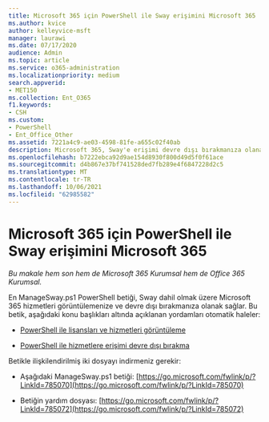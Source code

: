 ```yaml
---
title: Microsoft 365 için PowerShell ile Sway erişimini Microsoft 365
ms.author: kvice
author: kelleyvice-msft
manager: laurawi
ms.date: 07/17/2020
audience: Admin
ms.topic: article
ms.service: o365-administration
ms.localizationpriority: medium
search.appverid:
- MET150
ms.collection: Ent_O365
f1.keywords:
- CSH
ms.custom:
- PowerShell
- Ent_Office_Other
ms.assetid: 7221a4c9-ae03-4598-81fe-a655c02f40ab
description: Microsoft 365, Sway'e erişimi devre dışı bırakmanıza olanak sağlayan ManageSway.ps1 PowerShell betiğinin nereden indir Microsoft 365 öğrenin.
ms.openlocfilehash: b7222ebca92d9ae154d8930f800d49d5f0f61ace
ms.sourcegitcommit: d4b867e37bf741528ded7fb289e4f6847228d2c5
ms.translationtype: MT
ms.contentlocale: tr-TR
ms.lasthandoff: 10/06/2021
ms.locfileid: "62985582"
---
```

# <a name="disable-access-to-sway-with-powershell-for-microsoft-365"></a>Microsoft 365 için PowerShell ile Sway erişimini Microsoft 365

*Bu makale hem son hem de Microsoft 365 Kurumsal hem de Office 365 Kurumsal.*

En ManageSway.ps1 PowerShell betiği, Sway dahil olmak üzere Microsoft 365 hizmetleri görüntülemenize ve devre dışı bırakmanıza olanak sağlar. Bu betik, aşağıdaki konu başlıkları altında açıklanan yordamları otomatik haleler:
  
- [PowerShell ile lisansları ve hizmetleri görüntüleme](view-licenses-and-services-with-microsoft-365-powershell.md)
    
- [PowerShell ile hizmetlere erişimi devre dışı bırakma](disable-access-to-services-with-microsoft-365-powershell.md)
    
Betikle ilişkilendirilmiş iki dosyayı indirmeniz gerekir:
  
- Aşağıdaki ManageSway.ps1 betiği: [https://go.microsoft.com/fwlink/p/?LinkId=785070](https://go.microsoft.com/fwlink/p/?LinkId=785070)
    
- Betiğin yardım dosyası: [https://go.microsoft.com/fwlink/p/?LinkId=785072](https://go.microsoft.com/fwlink/p/?LinkId=785072)
    

